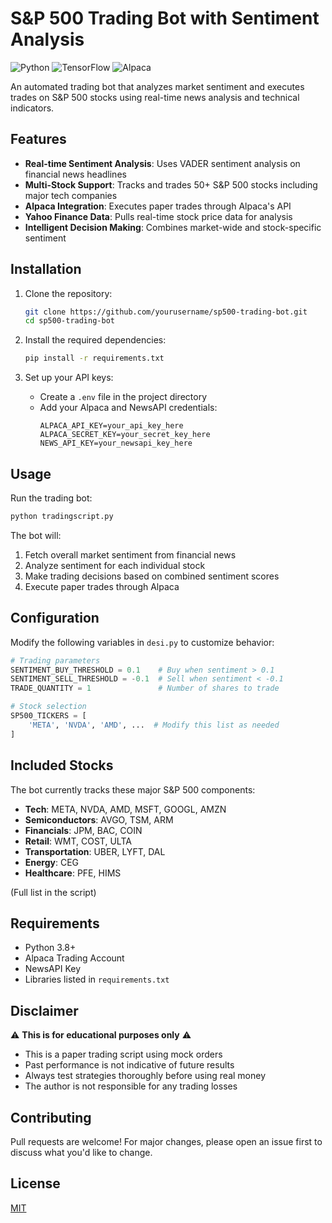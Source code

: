 # S&P 500 Trading Bot with Sentiment Analysis

![Python](https://img.shields.io/badge/Python-3.8%2B-blue)
![TensorFlow](https://img.shields.io/badge/TensorFlow-2.x-orange)
![Alpaca](https://img.shields.io/badge/Alpaca-Trading%20API-green)

An automated trading bot that analyzes market sentiment and executes trades on S&P 500 stocks using real-time news analysis and technical indicators.

## Features

- **Real-time Sentiment Analysis**: Uses VADER sentiment analysis on financial news headlines
- **Multi-Stock Support**: Tracks and trades 50+ S&P 500 stocks including major tech companies
- **Alpaca Integration**: Executes paper trades through Alpaca's API
- **Yahoo Finance Data**: Pulls real-time stock price data for analysis
- **Intelligent Decision Making**: Combines market-wide and stock-specific sentiment

## Installation

1. Clone the repository:
   ```bash
   git clone https://github.com/yourusername/sp500-trading-bot.git
   cd sp500-trading-bot
   ```

2. Install the required dependencies:
   ```bash
   pip install -r requirements.txt
   ```

3. Set up your API keys:
   - Create a `.env` file in the project directory
   - Add your Alpaca and NewsAPI credentials:
     ```
     ALPACA_API_KEY=your_api_key_here
     ALPACA_SECRET_KEY=your_secret_key_here
     NEWS_API_KEY=your_newsapi_key_here
     ```

## Usage

Run the trading bot:
```bash
python tradingscript.py
```

The bot will:
1. Fetch overall market sentiment from financial news
2. Analyze sentiment for each individual stock
3. Make trading decisions based on combined sentiment scores
4. Execute paper trades through Alpaca

## Configuration

Modify the following variables in `desi.py` to customize behavior:

```python
# Trading parameters
SENTIMENT_BUY_THRESHOLD = 0.1    # Buy when sentiment > 0.1
SENTIMENT_SELL_THRESHOLD = -0.1  # Sell when sentiment < -0.1
TRADE_QUANTITY = 1               # Number of shares to trade

# Stock selection
SP500_TICKERS = [
    'META', 'NVDA', 'AMD', ...  # Modify this list as needed
]
```

## Included Stocks

The bot currently tracks these major S&P 500 components:

- **Tech**: META, NVDA, AMD, MSFT, GOOGL, AMZN
- **Semiconductors**: AVGO, TSM, ARM
- **Financials**: JPM, BAC, COIN
- **Retail**: WMT, COST, ULTA
- **Transportation**: UBER, LYFT, DAL
- **Energy**: CEG
- **Healthcare**: PFE, HIMS

(Full list in the script)

## Requirements

- Python 3.8+
- Alpaca Trading Account
- NewsAPI Key
- Libraries listed in `requirements.txt`

## Disclaimer

⚠️ **This is for educational purposes only** ⚠️

- This is a paper trading script using mock orders
- Past performance is not indicative of future results
- Always test strategies thoroughly before using real money
- The author is not responsible for any trading losses

## Contributing

Pull requests are welcome! For major changes, please open an issue first to discuss what you'd like to change.

## License

[MIT](https://choosealicense.com/licenses/mit/)
